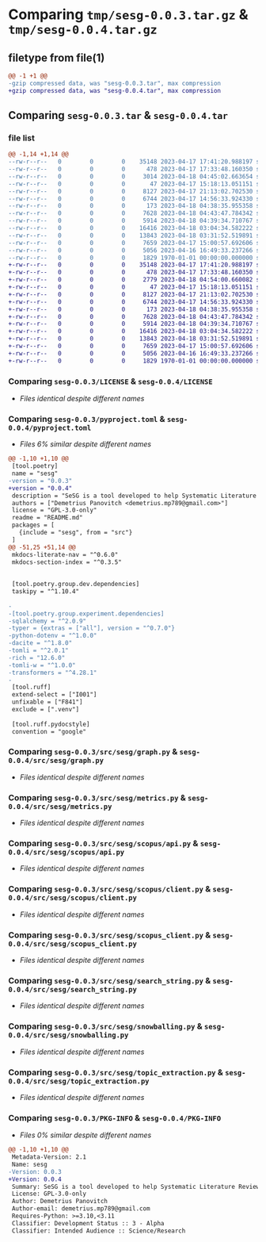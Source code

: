 # Comparing `tmp/sesg-0.0.3.tar.gz` & `tmp/sesg-0.0.4.tar.gz`

## filetype from file(1)

```diff
@@ -1 +1 @@
-gzip compressed data, was "sesg-0.0.3.tar", max compression
+gzip compressed data, was "sesg-0.0.4.tar", max compression
```

## Comparing `sesg-0.0.3.tar` & `sesg-0.0.4.tar`

### file list

```diff
@@ -1,14 +1,14 @@
--rw-r--r--   0        0        0    35148 2023-04-17 17:41:20.988197 sesg-0.0.3/LICENSE
--rw-r--r--   0        0        0      478 2023-04-17 17:33:48.160350 sesg-0.0.3/README.md
--rw-r--r--   0        0        0     3014 2023-04-18 04:45:02.663654 sesg-0.0.3/pyproject.toml
--rw-r--r--   0        0        0       47 2023-04-17 15:18:13.051151 sesg-0.0.3/src/sesg/__init__.py
--rw-r--r--   0        0        0     8127 2023-04-17 21:13:02.702530 sesg-0.0.3/src/sesg/graph.py
--rw-r--r--   0        0        0     6744 2023-04-17 14:56:33.924330 sesg-0.0.3/src/sesg/metrics.py
--rw-r--r--   0        0        0      173 2023-04-18 04:38:35.955358 sesg-0.0.3/src/sesg/scopus/__init__.py
--rw-r--r--   0        0        0     7628 2023-04-18 04:43:47.784342 sesg-0.0.3/src/sesg/scopus/api.py
--rw-r--r--   0        0        0     5914 2023-04-18 04:39:34.710767 sesg-0.0.3/src/sesg/scopus/client.py
--rw-r--r--   0        0        0    16416 2023-04-18 03:04:34.582222 sesg-0.0.3/src/sesg/scopus_client.py
--rw-r--r--   0        0        0    13843 2023-04-18 03:31:52.519891 sesg-0.0.3/src/sesg/search_string.py
--rw-r--r--   0        0        0     7659 2023-04-17 15:00:57.692606 sesg-0.0.3/src/sesg/snowballing.py
--rw-r--r--   0        0        0     5056 2023-04-16 16:49:33.237266 sesg-0.0.3/src/sesg/topic_extraction.py
--rw-r--r--   0        0        0     1829 1970-01-01 00:00:00.000000 sesg-0.0.3/PKG-INFO
+-rw-r--r--   0        0        0    35148 2023-04-17 17:41:20.988197 sesg-0.0.4/LICENSE
+-rw-r--r--   0        0        0      478 2023-04-17 17:33:48.160350 sesg-0.0.4/README.md
+-rw-r--r--   0        0        0     2779 2023-04-18 04:54:00.660082 sesg-0.0.4/pyproject.toml
+-rw-r--r--   0        0        0       47 2023-04-17 15:18:13.051151 sesg-0.0.4/src/sesg/__init__.py
+-rw-r--r--   0        0        0     8127 2023-04-17 21:13:02.702530 sesg-0.0.4/src/sesg/graph.py
+-rw-r--r--   0        0        0     6744 2023-04-17 14:56:33.924330 sesg-0.0.4/src/sesg/metrics.py
+-rw-r--r--   0        0        0      173 2023-04-18 04:38:35.955358 sesg-0.0.4/src/sesg/scopus/__init__.py
+-rw-r--r--   0        0        0     7628 2023-04-18 04:43:47.784342 sesg-0.0.4/src/sesg/scopus/api.py
+-rw-r--r--   0        0        0     5914 2023-04-18 04:39:34.710767 sesg-0.0.4/src/sesg/scopus/client.py
+-rw-r--r--   0        0        0    16416 2023-04-18 03:04:34.582222 sesg-0.0.4/src/sesg/scopus_client.py
+-rw-r--r--   0        0        0    13843 2023-04-18 03:31:52.519891 sesg-0.0.4/src/sesg/search_string.py
+-rw-r--r--   0        0        0     7659 2023-04-17 15:00:57.692606 sesg-0.0.4/src/sesg/snowballing.py
+-rw-r--r--   0        0        0     5056 2023-04-16 16:49:33.237266 sesg-0.0.4/src/sesg/topic_extraction.py
+-rw-r--r--   0        0        0     1829 1970-01-01 00:00:00.000000 sesg-0.0.4/PKG-INFO
```

### Comparing `sesg-0.0.3/LICENSE` & `sesg-0.0.4/LICENSE`

 * *Files identical despite different names*

### Comparing `sesg-0.0.3/pyproject.toml` & `sesg-0.0.4/pyproject.toml`

 * *Files 6% similar despite different names*

```diff
@@ -1,10 +1,10 @@
 [tool.poetry]
 name = "sesg"
-version = "0.0.3"
+version = "0.0.4"
 description = "SeSG is a tool developed to help Systematic Literature Review researchers, specifically at the step of building a search string."
 authors = ["Demetrius Panovitch <demetrius.mp789@gmail.com>"]
 license = "GPL-3.0-only"
 readme = "README.md"
 packages = [
   {include = "sesg", from = "src"}
 ]
@@ -51,25 +51,14 @@
 mkdocs-literate-nav = "^0.6.0"
 mkdocs-section-index = "^0.3.5"
 
 
 [tool.poetry.group.dev.dependencies]
 taskipy = "^1.10.4"
 
-
-[tool.poetry.group.experiment.dependencies]
-sqlalchemy = "^2.0.9"
-typer = {extras = ["all"], version = "^0.7.0"}
-python-dotenv = "^1.0.0"
-dacite = "^1.8.0"
-tomli = "^2.0.1"
-rich = "12.6.0"
-tomli-w = "^1.0.0"
-transformers = "^4.28.1"
-
 [tool.ruff]
 extend-select = ["I001"]
 unfixable = ["F841"]
 exclude = [".venv"]
 
 [tool.ruff.pydocstyle]
 convention = "google"
```

### Comparing `sesg-0.0.3/src/sesg/graph.py` & `sesg-0.0.4/src/sesg/graph.py`

 * *Files identical despite different names*

### Comparing `sesg-0.0.3/src/sesg/metrics.py` & `sesg-0.0.4/src/sesg/metrics.py`

 * *Files identical despite different names*

### Comparing `sesg-0.0.3/src/sesg/scopus/api.py` & `sesg-0.0.4/src/sesg/scopus/api.py`

 * *Files identical despite different names*

### Comparing `sesg-0.0.3/src/sesg/scopus/client.py` & `sesg-0.0.4/src/sesg/scopus/client.py`

 * *Files identical despite different names*

### Comparing `sesg-0.0.3/src/sesg/scopus_client.py` & `sesg-0.0.4/src/sesg/scopus_client.py`

 * *Files identical despite different names*

### Comparing `sesg-0.0.3/src/sesg/search_string.py` & `sesg-0.0.4/src/sesg/search_string.py`

 * *Files identical despite different names*

### Comparing `sesg-0.0.3/src/sesg/snowballing.py` & `sesg-0.0.4/src/sesg/snowballing.py`

 * *Files identical despite different names*

### Comparing `sesg-0.0.3/src/sesg/topic_extraction.py` & `sesg-0.0.4/src/sesg/topic_extraction.py`

 * *Files identical despite different names*

### Comparing `sesg-0.0.3/PKG-INFO` & `sesg-0.0.4/PKG-INFO`

 * *Files 0% similar despite different names*

```diff
@@ -1,10 +1,10 @@
 Metadata-Version: 2.1
 Name: sesg
-Version: 0.0.3
+Version: 0.0.4
 Summary: SeSG is a tool developed to help Systematic Literature Review researchers, specifically at the step of building a search string.
 License: GPL-3.0-only
 Author: Demetrius Panovitch
 Author-email: demetrius.mp789@gmail.com
 Requires-Python: >=3.10,<3.11
 Classifier: Development Status :: 3 - Alpha
 Classifier: Intended Audience :: Science/Research
```

